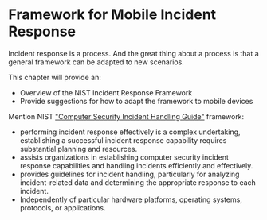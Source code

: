 # Framework for Mobile Incident Response
Incident response is a process. And the great thing about a process is that a general framework can be adapted to new scenarios.

This chapter will provide an:

* Overview of the NIST Incident Response Framework
* Provide suggestions for how to adapt the framework to mobile devices

Mention NIST ["Computer Security Incident Handling Guide"](http://nvlpubs.nist.gov/nistpubs/SpecialPublications/NIST.SP.800-61r2.pdf) framework:

* performing incident response effectively is a complex undertaking, establishing a successful incident response capability requires substantial planning and resources. 
* assists organizations in establishing computer security incident response capabilities and handling incidents efficiently and effectively. 
* provides guidelines for incident handling, particularly for analyzing incident-related data and determining the appropriate response to each incident. 
* Independently of particular hardware platforms, operating systems, protocols, or applications.
